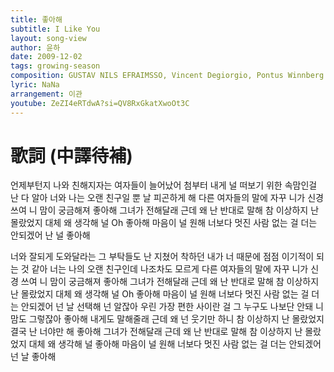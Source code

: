 ```yaml
---
title: 좋아해
subtitle: I Like You
layout: song-view
author: 윤하
date: 2009-12-02
tags: growing-season
composition: GUSTAV NILS EFRAIMSSO, Vincent Degiorgio, Pontus Winnberg
lyric: NaNa
arrangement: 이관
youtube: ZeZI4eRTdwA?si=QV8RxGkatXwoOt3C
---
```


# 歌詞 (中譯待補)

언제부턴지 나와 친해지자는
여자들이 늘어났어
첨부터 내게 널 떠보기 위한
속맘인걸 난 다 알아
너와 나는 오랜 친구일 뿐
날 피곤하게 해
다른 여자들의 말에 자꾸
니가 신경 쓰여
니 맘이 궁금해져
좋아해 그녀가 전해달래
근데 왜 난 반대로 말해
참 이상하지 난 몰랐었지
대체 왜 생각해 널 Oh
좋아해 마음이 널 원해
너보다 멋진 사람 없는 걸
더는 안되겠어 난 널 좋아해

너와 잘되게 도와달라는
그 부탁들도 난 지쳤어
착하던 내가 너 때문에 점점
이기적이 되는 것 같아
너는 나의 오랜 친구인데
나조차도 모르게
다른 여자들의 말에 자꾸
니가 신경 쓰여
니 맘이 궁금해져
좋아해 그녀가 전해달래
근데 왜 난 반대로 말해
참 이상하지 난 몰랐었지
대체 왜 생각해 널 Oh
좋아해 마음이 널 원해
너보다 멋진 사람 없는 걸
더는 안되겠어 넌 날 선택해
넌 알잖아
우린 가장 편한 사이란 걸
그 누구도 나보단 안돼
니 맘도 그렇잖아
좋아해 내게도 말해줄래
근데 왜 넌 웃기만 하니
참 이상하지 난 몰랐었지
결국 난 너야만 해
좋아해 그녀가 전해달래
근데 왜 난 반대로 말해
참 이상하지 난 몰랐었지
대체 왜 생각해 널
좋아해 마음이 널 원해
너보다 멋진 사람 없는 걸
더는 안되겠어 넌 날 좋아해
